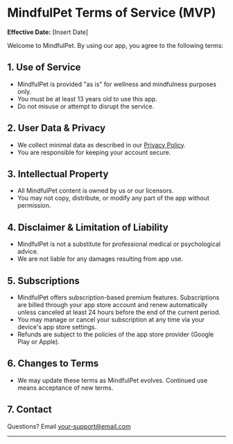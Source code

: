 # MindfulPet Terms of Service (MVP)

**Effective Date:** [Insert Date]

Welcome to MindfulPet. By using our app, you agree to the following terms:

## 1. Use of Service
- MindfulPet is provided "as is" for wellness and mindfulness purposes only.
- You must be at least 13 years old to use this app.
- Do not misuse or attempt to disrupt the service.

## 2. User Data & Privacy
- We collect minimal data as described in our [Privacy Policy](./PRIVACY.md).
- You are responsible for keeping your account secure.

## 3. Intellectual Property
- All MindfulPet content is owned by us or our licensors.
- You may not copy, distribute, or modify any part of the app without permission.

## 4. Disclaimer & Limitation of Liability
- MindfulPet is not a substitute for professional medical or psychological advice.
- We are not liable for any damages resulting from app use.

## 5. Subscriptions
- MindfulPet offers subscription-based premium features. Subscriptions are billed through your app store account and renew automatically unless canceled at least 24 hours before the end of the current period.
- You may manage or cancel your subscription at any time via your device's app store settings.
- Refunds are subject to the policies of the app store provider (Google Play or Apple).

## 6. Changes to Terms
- We may update these terms as MindfulPet evolves. Continued use means acceptance of new terms.

## 7. Contact
Questions? Email [your-support@email.com](mailto:your-support@email.com)

---
